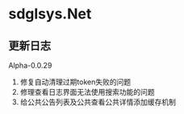 # sdglsys.Net
## 更新日志
Alpha-0.0.29
1. 修复自动清理过期token失败的问题
2. 修理查看日志界面无法使用搜索功能的问题
3. 给公共公告列表及公共查看公共详情添加缓存机制